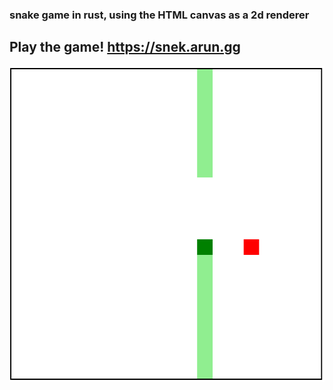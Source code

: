 ### snake game in rust, using the HTML canvas as a 2d renderer

## Play the game! https://snek.arun.gg

![snek](snek.png)

